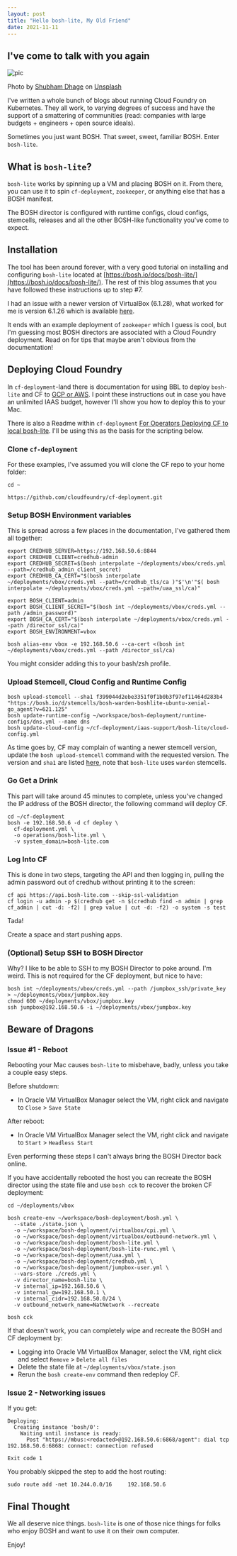 ```yaml
---
layout: post
title: "Hello bosh-lite, My Old Friend"
date: 2021-11-11
---
```



## I've come to talk with you again

![pic](https://raw.githubusercontent.com/cweibel/ghost_blog_pics/master/shubham-dhage-BfERfOjtd-E-unsplash-2.jpg)

Photo by [Shubham Dhage](https://unsplash.com/@theshubhamdhage?utm_source=unsplash&utm_medium=referral&utm_content=creditCopyText) on [Unsplash](https://unsplash.com)
  

I've written a whole bunch of blogs about running Cloud Foundry on Kubernetes.  They all work, to varying degrees of success and have the support of a smattering of communities (read: companies with large budgets + engineers + open source ideals).

Sometimes you just want BOSH.  That sweet, sweet, familiar BOSH. Enter `bosh-lite`.


## What is `bosh-lite`?

`bosh-lite` works by spinning up a VM and placing BOSH on it.  From there, you can use it to spin `cf-deployment`, `zookeeper`, or anything else that has a BOSH manifest.

The BOSH director is configured with runtime configs, cloud configs, stemcells, releases and all the other BOSH-like functionality you've come to expect.

## Installation

The tool has been around forever, with a very good tutorial on installing and configuring `bosh-lite` located at [https://bosh.io/docs/bosh-lite/](https://bosh.io/docs/bosh-lite/).  The rest of this blog assumes that you have followed these instructions up to step #7.

I had an issue with a newer version of VirtualBox (6.1.28), what worked for me is version 6.1.26 which is available [here](https://www.virtualbox.org/wiki/Download_Old_Builds_6_1).

It ends with an example deployment of `zookeeper` which I guess is cool, but I'm guessing most BOSH directors are associated with a Cloud Foundry deployment.  Read on for tips that maybe aren't obvious from the documentation!

## Deploying Cloud Foundry

In `cf-deployment`-land there is documentation for using BBL to deploy `bosh-lite` and CF to [GCP or AWS](https://github.com/cloudfoundry/cf-deployment/tree/main/iaas-support/bosh-lite).  I point these instructions out in case you have an unlimited IAAS budget, however I'll show you how to deploy this to your Mac.

There is also a Readme within `cf-deployment` [For Operators Deploying CF to local bosh-lite](https://github.com/cloudfoundry/cf-deployment/blob/1b2367f37cea2dffa1ab35d5935c08937096bc72/texts/deployment-guide.md#for-operators-deploying-cf-to-local-bosh-lite).  I'll be using this as the basis for the scripting below.

### Clone `cf-deployment`

For these examples, I've assumed you will clone the CF repo to your home folder:

```
cd ~

https://github.com/cloudfoundry/cf-deployment.git
```


### Setup BOSH Environment variables

This is spread across a few places in the documentation, I've gathered them all together:

```
export CREDHUB_SERVER=https://192.168.50.6:8844
export CREDHUB_CLIENT=credhub-admin
export CREDHUB_SECRET=$(bosh interpolate ~/deployments/vbox/creds.yml --path=/credhub_admin_client_secret)
export CREDHUB_CA_CERT="$(bosh interpolate ~/deployments/vbox/creds.yml --path=/credhub_tls/ca )"$'\n'"$( bosh interpolate ~/deployments/vbox/creds.yml --path=/uaa_ssl/ca)"

export BOSH_CLIENT=admin
export BOSH_CLIENT_SECRET="$(bosh int ~/deployments/vbox/creds.yml --path /admin_password)"
export BOSH_CA_CERT="$(bosh interpolate ~/deployments/vbox/creds.yml --path /director_ssl/ca)"
export BOSH_ENVIRONMENT=vbox

bosh alias-env vbox -e 192.168.50.6 --ca-cert <(bosh int ~/deployments/vbox/creds.yml --path /director_ssl/ca)
```

You might consider adding this to your bash/zsh profile.


### Upload Stemcell, Cloud Config and Runtime Config

```
bosh upload-stemcell --sha1 f399044d2ebe3351f0f1b0b3f97ef11464d283b4 "https://bosh.io/d/stemcells/bosh-warden-boshlite-ubuntu-xenial-go_agent?v=621.125"
bosh update-runtime-config ~/workspace/bosh-deployment/runtime-configs/dns.yml --name dns
bosh update-cloud-config ~/cf-deployment/iaas-support/bosh-lite/cloud-config.yml
```

As time goes by, CF may complain of wanting a newer stemcell version, update the `bosh upload-stemcell` command with the requested version.  The version and `sha1` are listed [here](https://bosh.io/stemcells/bosh-warden-boshlite-ubuntu-bionic-go_agent), note that `bosh-lite` uses `warden` stemcells.

### Go Get a Drink

This part will take around 45 minutes to complete, unless you've changed the IP address of the BOSH director, the following command will deploy CF.

```
cd ~/cf-deployment
bosh -e 192.168.50.6 -d cf deploy \
  cf-deployment.yml \
  -o operations/bosh-lite.yml \
  -v system_domain=bosh-lite.com 
```

### Log Into CF

This is done in two steps, targeting the API and then logging in, pulling the admin password out of credhub without printing it to the screen:

```
cf api https://api.bosh-lite.com --skip-ssl-validation
cf login -u admin -p $(credhub get -n $(credhub find -n admin | grep cf_admin | cut -d: -f2) | grep value | cut -d: -f2) -o system -s test
```

Tada!

Create a space and start pushing apps.




### (Optional) Setup SSH to BOSH Director

Why?  I like to be able to SSH to my BOSH Director to poke around.  I'm weird.  This is not required for the CF deployment, but nice to have: 

```
bosh int ~/deployments/vbox/creds.yml --path /jumpbox_ssh/private_key > ~/deployments/vbox/jumpbox.key
chmod 600 ~/deployments/vbox/jumpbox.key
ssh jumpbox@192.168.50.6 -i ~/deployments/vbox/jumpbox.key
```




## Beware of Dragons


### Issue #1 - Reboot

Rebooting your Mac causes `bosh-lite` to misbehave, badly, unless you take a couple easy steps.

Before shutdown:

 - In Oracle VM VirtualBox Manager select the VM, right click and navigate to `Close` > `Save State`

After reboot:

 - In Oracle VM VirtualBox Manager select the VM, right click and navigate to `Start` > `Headless Start`

Even performing these steps I can't always bring the BOSH Director back online.

If you have accidentally rebooted the host you can recreate the BOSH director using the state file and use `bosh cck` to recover the broken CF deployment:

```
cd ~/deployments/vbox

bosh create-env ~/workspace/bosh-deployment/bosh.yml \
  --state ./state.json \
  -o ~/workspace/bosh-deployment/virtualbox/cpi.yml \
  -o ~/workspace/bosh-deployment/virtualbox/outbound-network.yml \
  -o ~/workspace/bosh-deployment/bosh-lite.yml \
  -o ~/workspace/bosh-deployment/bosh-lite-runc.yml \
  -o ~/workspace/bosh-deployment/uaa.yml \
  -o ~/workspace/bosh-deployment/credhub.yml \
  -o ~/workspace/bosh-deployment/jumpbox-user.yml \
  --vars-store ./creds.yml \
  -v director_name=bosh-lite \
  -v internal_ip=192.168.50.6 \
  -v internal_gw=192.168.50.1 \
  -v internal_cidr=192.168.50.0/24 \
  -v outbound_network_name=NatNetwork --recreate
  
bosh cck
```

If that doesn't work, you can completely wipe and recreate the BOSH and CF deployment by:

 - Logging into Oracle VM VirtualBox Manager, select the VM, right click and select `Remove` > `Delete all files`
 - Delete the state file at `~/deployments/vbox/state.json`
 - Rerun the `bosh create-env` command then redeploy CF.

### Issue 2 - Networking issues 
If you get:

```
Deploying:
  Creating instance 'bosh/0':
    Waiting until instance is ready:
      Post "https://mbus:<redacted>@192.168.50.6:6868/agent": dial tcp 192.168.50.6:6868: connect: connection refused

Exit code 1
```

You probably skipped the step to add the host routing:

```
sudo route add -net 10.244.0.0/16     192.168.50.6
```

## Final Thought

We all deserve nice things.  `bosh-lite` is one of those nice things for folks who enjoy BOSH and want to use it on their own computer.

Enjoy!